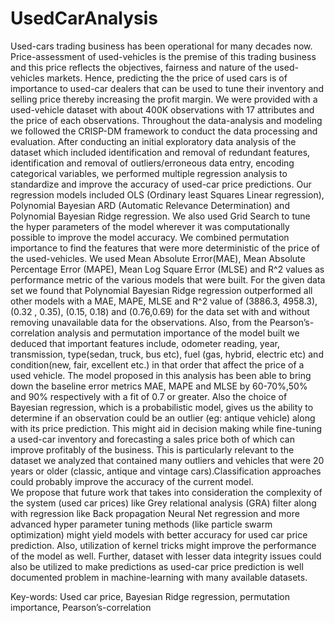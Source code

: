 # UsedCarAnalysis

Used-cars trading business has been operational for many decades now. Price-assessment of used-vehicles is the premise of this trading business and this price reflects the objectives, fairness and nature of the used-vehicles markets. Hence, predicting the the price of used cars is of importance to used-car dealers that can be used to tune their inventory and selling price thereby increasing the profit margin. 
We were provided with a used-vehicle dataset with about 400K observations with 17 attributes and the price of each observations. Throughout the data-analysis and modeling we followed the CRISP-DM framework to conduct the data processing and evaluation. After conducting an initial exploratory data analysis of the dataset which included identification and removal of redundant features, identification and removal of outliers/erroneous data entry, encoding categorical variables, we performed multiple regression analysis to standardize and improve the accuracy of used-car price predictions. 
Our regression models included OLS (Ordinary least Squares Linear regression), Polynomial Bayesian ARD (Automatic Relevance Determination) and Polynomial Bayesian Ridge regression. We also used Grid Search to tune the hyper parameters of the model wherever it was computationally possible to improve the model accuracy. We combined permutation importance to find the features that were more deterministic of the price of the used-vehicles. We used Mean Absolute Error(MAE), Mean Absolute Percentage Error (MAPE), Mean Log Square Error (MLSE) and R^2 values as performance metric of the various models that were built. 
For the given data set we found that Polynomial Bayesian Ridge regression outperformed all other models with a MAE, MAPE, MLSE and R^2 value of (3886.3, 4958.3), (0.32 , 0.35), (0.15, 0.18) and (0.76,0.69) for the data set with and without removing unavailable data for the observations. Also, from the Pearson’s-correlation analysis and permutation importance of the model built we deduced that important features include, odometer reading, year, transmission, type(sedan, truck, bus etc), fuel (gas, hybrid, electric etc) and condition(new, fair, excellent etc.) in that order that affect the price of a used vehicle. The model proposed in this analysis has been able to bring down the baseline error metrics MAE, MAPE and MLSE by 60-70%,50% and 90% respectively with a fit of 0.7 or greater. Also the choice of Bayesian regression, which is a probabilistic model, gives us the ability to determine if an observation could be an outlier (eg: antique vehicle) along with its price prediction. This might aid in decision making while fine-tuning a used-car inventory and forecasting a sales price both of which can improve profitably of the business. This is particularly relevant to the dataset we analyzed that contained many outliers and vehicles that were 20 years or older (classic, antique and vintage cars).Classification approaches could probably improve the accuracy of the current model.  
We propose that future work that takes into consideration the complexity of the system (used car prices) like Grey relational analysis (GRA) filter along with regression like Back propagation Neural Net regression and more advanced hyper parameter tuning methods (like particle swarm optimization) might yield models with better accuracy for used car price prediction. Also, utilization of kernel tricks might  improve the performance of the model as well. Further, dataset with lesser data integrity issues could also be utilized to make predictions as used-car price prediction is well documented problem in machine-learning with many available datasets. 

Key-words: Used car price, Bayesian Ridge regression, permutation importance, Pearson’s-correlation

